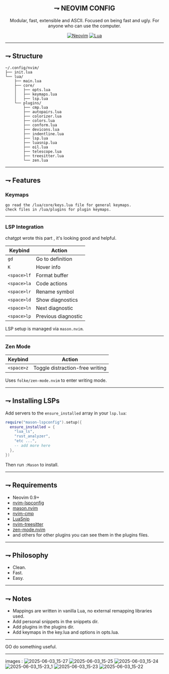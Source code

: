 
<div align="center">

## ⇁  NEOVIM CONFIG

Modular, fast, extensible and ASCII.
Focused on being fast and ugly.
For anyone who can use the computer.

[![Neovim](https://img.shields.io/badge/Neovim-0.9+-green.svg?style=for-the-badge\&logo=neovim)](https://neovim.io)
[![Lua](https://img.shields.io/badge/Lua-blue.svg?style=for-the-badge\&logo=lua)](https://www.lua.org)

</div>

---

## ⇁  Structure

```
~/.config/nvim/
├── init.lua
└── lua/
    ├── main.lua
    ├── core/
    │   ├── opts.lua
    │   ├── keymaps.lua
    │   ├── lsp.lua
    └── plugins/
        ├── cmp.lua
        ├── autopairs.lua
        ├── colorizer.lua
        ├── colors.lua
        ├── conform.lua
        ├── devicons.lua
        ├── indentline.lua
        ├── lsp.lua
        ├── luasnip.lua
        ├── oil.lua
        ├── telescope.lua
        ├── treesitter.lua
        └── zen.lua
```

---

## ⇁  Features

### Keymaps

    go read the /lua/core/keys.lua file for general keymaps.
    check files in /lua/plugins for plugin keymaps.

---

### LSP Integration

chatgpt wrote this part , it's looking good and helpful.

| Keybind     | Action              |
| ----------- | ------------------- |
| `gd`        | Go to definition    |
| `K`         | Hover info          |
| `<space>lf` | Format buffer       |
| `<space>la` | Code actions        |
| `<space>lr` | Rename symbol       |
| `<space>ld` | Show diagnostics    |
| `<space>ln` | Next diagnostic     |
| `<space>lp` | Previous diagnostic |

LSP setup is managed via `mason.nvim`.

---

### Zen Mode

| Keybind    | Action                          |
| ---------- | ------------------------------- |
| `<space>z` | Toggle distraction-free writing |

Uses `folke/zen-mode.nvim` to enter writing mode.

---

## ⇁  Installing LSPs

Add servers to the `ensure_installed` array in your `lsp.lua`:

```lua
require("mason-lspconfig").setup({
  ensure_installed = {
    "lua_ls",
    "rust_analyzer",
    "etc ...",
    -- add more here
  },
})
```

Then run `:Mason` to install.

---

## ⇁  Requirements

* Neovim 0.9+
* [nvim-lspconfig](https://github.com/neovim/nvim-lspconfig)
* [mason.nvim](https://github.com/williamboman/mason.nvim)
* [nvim-cmp](https://github.com/hrsh7th/nvim-cmp)
* [LuaSnip](https://github.com/L3MON4D3/LuaSnip)
* [nvim-treesitter](https://github.com/nvim-treesitter/nvim-treesitter)
* [zen-mode.nvim](https://github.com/folke/zen-mode.nvim)
* and others for other plugins you can see them in the plugins files.

---

## ⇁  Philosophy

* Clean.
* Fast.
* Easy.

---

## ⇁  Notes

* Mappings are written in vanilla Lua, no external remapping libraries used.
* Add personal snippets in the snippets dir.
* Add plugins in the plugins dir.
* Add keymaps in the key.lua and options in opts.lua.


---

GO do something useful.

---

images : 
![2025-06-03_15-27](https://github.com/user-attachments/assets/3dcab77e-ec2b-4d52-a6cd-78640e24fccc)
![2025-06-03_15-25](https://github.com/user-attachments/assets/d5b1a233-9425-4dcc-8461-824ca9b757b5)
![2025-06-03_15-24](https://github.com/user-attachments/assets/270d030b-adc0-4eb4-a04e-950cc9145d87)
![2025-06-03_15-23_1](https://github.com/user-attachments/assets/82a927e8-99ab-4a4b-a2ff-5705059bedb2)
![2025-06-03_15-23](https://github.com/user-attachments/assets/151459b3-c6a3-4935-9eb6-c8c4854281f4)
![2025-06-03_15-22](https://github.com/user-attachments/assets/e808116d-c03d-4664-a03b-3090e8836bc5)


